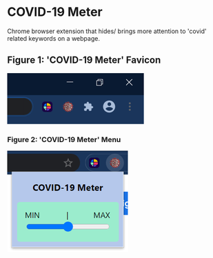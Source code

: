 # COVID-19 Meter
Chrome browser extension that hides/ brings more attention to 'covid' related keywords on a webpage. 

## Figure 1: 'COVID-19 Meter' Favicon
![](images/extention_icon.PNG)
### Figure 2: 'COVID-19 Meter' Menu
![](images/popup.PNG)




